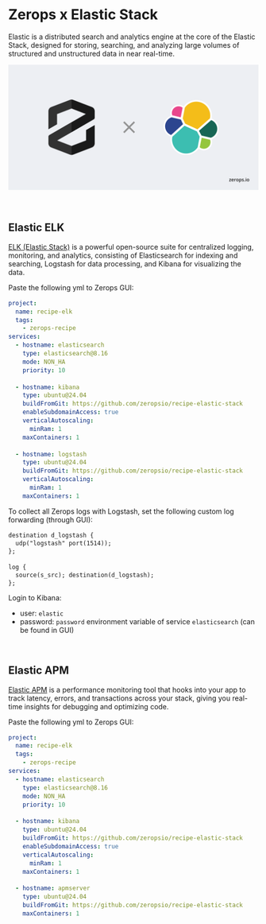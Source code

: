 # Zerops x Elastic Stack

Elastic is a distributed search and analytics engine at the core of the Elastic Stack, designed for storing, searching, and analyzing large volumes of structured and unstructured data in near real-time.

![elastic](https://github.com/zeropsio/recipe-shared-assets/blob/main/covers/svg/cover-elastic.svg)

<br/>

## Elastic ELK

[ELK (Elastic Stack)](https://www.elastic.co/elastic-stack/) is a powerful open-source suite for centralized logging, monitoring, and analytics, consisting of Elasticsearch for indexing and searching, Logstash for data processing, and Kibana for visualizing the data.

Paste the following yml to Zerops GUI:
```yaml
project:
  name: recipe-elk
  tags:
    - zerops-recipe
services:
  - hostname: elasticsearch
    type: elasticsearch@8.16
    mode: NON_HA
    priority: 10

  - hostname: kibana
    type: ubuntu@24.04
    buildFromGit: https://github.com/zeropsio/recipe-elastic-stack
    enableSubdomainAccess: true
    verticalAutoscaling:
      minRam: 1
    maxContainers: 1

  - hostname: logstash
    type: ubuntu@24.04
    buildFromGit: https://github.com/zeropsio/recipe-elastic-stack
    verticalAutoscaling:
      minRam: 1
    maxContainers: 1
```

To collect all Zerops logs with Logstash, set the following custom log forwarding (through GUI):
```
destination d_logstash {
  udp("logstash" port(1514));
};

log {
  source(s_src); destination(d_logstash);
};
```

Login to Kibana:
- user: `elastic`
- password: `password` environment variable of service `elasticsearch` (can be found in GUI)

<br/>

## Elastic APM

[Elastic APM](https://www.elastic.co/what-is/application-performance-monitoring) is a performance monitoring tool that hooks into your app to track latency, errors, and transactions across your stack, giving you real-time insights for debugging and optimizing code.

Paste the following yml to Zerops GUI:
```yaml
project:
  name: recipe-elk
  tags:
    - zerops-recipe
services:
  - hostname: elasticsearch
    type: elasticsearch@8.16
    mode: NON_HA
    priority: 10

  - hostname: kibana
    type: ubuntu@24.04
    buildFromGit: https://github.com/zeropsio/recipe-elastic-stack
    enableSubdomainAccess: true
    verticalAutoscaling:
      minRam: 1
    maxContainers: 1

  - hostname: apmserver
    type: ubuntu@24.04
    buildFromGit: https://github.com/zeropsio/recipe-elastic-stack
    maxContainers: 1
```
